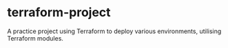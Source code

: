 # terraform-project
A practice project using Terraform to deploy various environments, utilising Terraform modules.